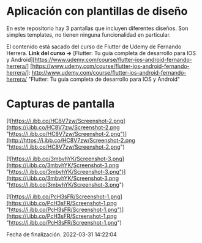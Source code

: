 # Aplicación con plantillas de diseño


En este repositorio hay 3 pantallas que incluyen diferentes diseños. Son simples templates, no tienen ninguna funcionalidad en particular.

El contenido está sacado del curso de Flutter de Udemy de Fernando Herrera. 
**Link del curso ->** [Flutter: Tu guía completa de desarrollo para IOS y Android][https://www.udemy.com/course/flutter-ios-android-fernando-herrera/]
[https://www.udemy.com/course/flutter-ios-android-fernando-herrera/]: http://www.udemy.com/course/flutter-ios-android-fernando-herrera/ "Flutter: Tu guía completa de desarrollo para IOS y Android"

# Capturas de pantalla


[![https://i.ibb.co/HC8V7zw/Screenshot-2.png](https://i.ibb.co/HC8V7zw/Screenshot-2.png "https://i.ibb.co/HC8V7zw/Screenshot-2.png")](http://https://i.ibb.co/HC8V7zw/Screenshot-2.png "https://i.ibb.co/HC8V7zw/Screenshot-2.png")

[![https://i.ibb.co/3mbvhYK/Screenshot-3.png](https://i.ibb.co/3mbvhYK/Screenshot-3.png "https://i.ibb.co/3mbvhYK/Screenshot-3.png")](https://i.ibb.co/3mbvhYK/Screenshot-3.png "https://i.ibb.co/3mbvhYK/Screenshot-3.png")

[![https://i.ibb.co/PcH3sFR/Screenshot-1.png](https://i.ibb.co/PcH3sFR/Screenshot-1.png "https://i.ibb.co/PcH3sFR/Screenshot-1.png")](https://i.ibb.co/PcH3sFR/Screenshot-1.png "https://i.ibb.co/PcH3sFR/Screenshot-1.png")


Fecha de finalización. 
2022-03-31 14:22:04
